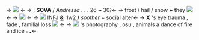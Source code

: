 -> ![](https://hellohihello.carrd.co/assets/images/image05.jpg?v=1f185d01) <-
-> ; **SOVA** / *Andressa* . . . 26 **~** 30꒱<-
-> frost / hail / snow **+** they ![](https://fav.crd.co/assets/images/gallery02/7617f66c.gif?v=1b42aa0d) <-
-> ![](https://fav.crd.co/assets/images/gallery01/d7c8a1b3.gif?v=1b42aa0d) <-
-> ![](https://fav.crd.co/assets/images/gallery02/cee532fc.gif?v=1b42aa0d) INFJ **&͟ ͏͏͏͏͏͏** 1w2 **/** *soother* + social alter<-
-> **X** 's eye trauma , fade , familial loss ![](https://fav.crd.co/assets/images/gallery02/6fca2150.gif?v=1b42aa0d) <-
-> ![](https://barbara.crd.co/assets/images/gallery15/374c9395.gif?v=93c11214) 's photography , osu , animals
a dance of fire and ice **˖ ₊**<-